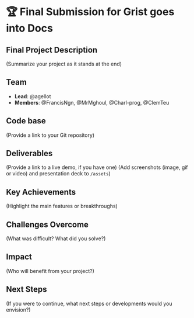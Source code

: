 # 🏆 Final Submission for Grist goes into Docs

## Final Project Description
(Summarize your project as it stands at the end)

## Team
- **Lead**: @agellot
- **Members**: @FrancisNgn, @MrMghoul, @Charl-prog, @ClemTeu

## Code base
(Provide a link to your Git repository)

## Deliverables 
(Provide a link to a live demo, if you have one)
(Add screenshots (image, gif or video) and presentation deck to `/assets`)

## Key Achievements
(Highlight the main features or breakthroughs)

## Challenges Overcome
(What was difficult? What did you solve?)

## Impact
(Who will benefit from your project?)

## Next Steps
(If you were to continue, what next steps or developments would you envision?)
  

  